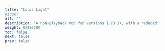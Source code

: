 ```yaml
---
title: "Lotas Light"
#icon:
alt: ""
description: "A non-playback mod for versions 1.20.3+, with a reduced feature set"
weight: 02010200
toc: false
next: false
prev: false
---
```


